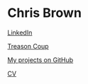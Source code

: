 # Chris Brown

[LinkedIn](https://www.linkedin.com/in/christopherdanielbrown)

[Treason Coup](http://coup.thebrown.net)

[My projects on GitHub](https://github.com/octachrome?tab=repositories&type=source)

[CV](https://docs.google.com/document/d/1g3kSQsC8mTkTrs8CM33-U8QGQYGTH1mFiuAOzS-0ScQ/pub)
